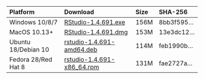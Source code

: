 
| Platform            | Download                                                                                                                                                              | Size | SHA-256                                                                                                              |
| :------------------ | :-------------------------------------------------------------------------------------------------------------------------------------------------------------------- | :--- | :------------------------------------------------------------------------------------------------------------------- |
| Windows 10/8/7      | <a href="https://s3.amazonaws.com/rstudio-ide-build/desktop/windows/RStudio-1.4.691.exe"><i class="fa fa-download"></i> RStudio-1.4.691.exe</a>                       | 156M | <span class="sha256" data-sha256="8bb3f595c3bca71773bf6c34beedc75e424a89fa8fd5a29ef302ed3ae1de6264">8bb3f595…</span> |
| MacOS 10.13+        | <a href="https://s3.amazonaws.com/rstudio-ide-build/desktop/macos/RStudio-1.4.691.dmg"><i class="fa fa-download"></i> RStudio-1.4.691.dmg</a>                         | 153M | <span class="sha256" data-sha256="13e3dc12ba2bc34f9e07b291953242b908ef865c67d7106a319c0dd10ae85d0f">13e3dc12…</span> |
| Ubuntu 18/Debian 10 | <a href="https://s3.amazonaws.com/rstudio-ide-build/desktop/bionic/amd64/rstudio-1.4.691-amd64.deb"><i class="fa fa-download"></i> rstudio-1.4.691-amd64.deb</a>      | 114M | <span class="sha256" data-sha256="feb1990bc9f0071b2a98cb99ec054dc632c00f29aa2386b6a60e56674bc4c64a">feb1990b…</span> |
| Fedora 28/Red Hat 8 | <a href="https://s3.amazonaws.com/rstudio-ide-build/desktop/centos8/x86_64/rstudio-1.4.691-x86_64.rpm"><i class="fa fa-download"></i> rstudio-1.4.691-x86\_64.rpm</a> | 131M | <span class="sha256" data-sha256="fae2727ad26d022a1a96029208c6a9045e4656be9c8289786fb31e3fe4fc4f7e">fae2727a…</span> |
